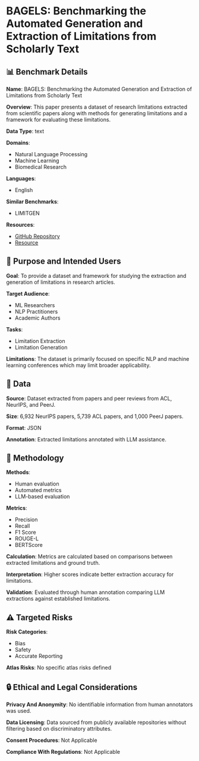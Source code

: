 # BAGELS: Benchmarking the Automated Generation and Extraction of Limitations from Scholarly Text

## 📊 Benchmark Details

**Name**: BAGELS: Benchmarking the Automated Generation and Extraction of Limitations from Scholarly Text

**Overview**: This paper presents a dataset of research limitations extracted from scientific papers along with methods for generating limitations and a framework for evaluating these limitations.

**Data Type**: text

**Domains**:
- Natural Language Processing
- Machine Learning
- Biomedical Research

**Languages**:
- English

**Similar Benchmarks**:
- LIMITGEN

**Resources**:
- [GitHub Repository](https://github.com/IbrahimAlAzhar/BAGELS_Limitation_Gen)
- [Resource](https://huggingface.co/datasets/IbrahimAlAzhar/limitation-generation-dataset-bagels)

## 🎯 Purpose and Intended Users

**Goal**: To provide a dataset and framework for studying the extraction and generation of limitations in research articles.

**Target Audience**:
- ML Researchers
- NLP Practitioners
- Academic Authors

**Tasks**:
- Limitation Extraction
- Limitation Generation

**Limitations**: The dataset is primarily focused on specific NLP and machine learning conferences which may limit broader applicability.

## 💾 Data

**Source**: Dataset extracted from papers and peer reviews from ACL, NeurIPS, and PeerJ.

**Size**: 6,932 NeurIPS papers, 5,739 ACL papers, and 1,000 PeerJ papers.

**Format**: JSON

**Annotation**: Extracted limitations annotated with LLM assistance.

## 🔬 Methodology

**Methods**:
- Human evaluation
- Automated metrics
- LLM-based evaluation

**Metrics**:
- Precision
- Recall
- F1 Score
- ROUGE-L
- BERTScore

**Calculation**: Metrics are calculated based on comparisons between extracted limitations and ground truth.

**Interpretation**: Higher scores indicate better extraction accuracy for limitations.

**Validation**: Evaluated through human annotation comparing LLM extractions against established limitations.

## ⚠️ Targeted Risks

**Risk Categories**:
- Bias
- Safety
- Accurate Reporting

**Atlas Risks**:
No specific atlas risks defined

## 🔒 Ethical and Legal Considerations

**Privacy And Anonymity**: No identifiable information from human annotators was used.

**Data Licensing**: Data sourced from publicly available repositories without filtering based on discriminatory attributes.

**Consent Procedures**: Not Applicable

**Compliance With Regulations**: Not Applicable
